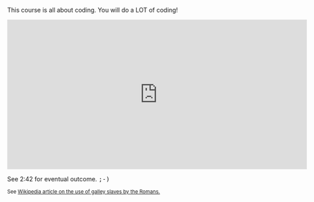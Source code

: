 This course is all about coding. You will do a LOT of coding!

<div type="expander" caption="It will be a lot like this...">
<div style="width:693px; height:346px;">

<iframe width="693" height="346" src="https://www.youtube.com/embed/ax7wcShvrus" frameborder="0" allowfullscreen></iframe>


</div>

<p>See 2:42 for eventual outcome. <tt>;-)</tt></p>

<small>See <a href="https://en.wikipedia.org/wiki/Galley_slave#Roman_and_Carthaginian_navies" target="_blank">Wikipedia article on the use of galley slaves by the Romans.</small>
</div>